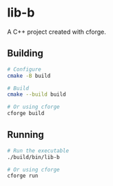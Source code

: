# lib-b

A C++ project created with cforge.

## Building

```bash
# Configure
cmake -B build

# Build
cmake --build build

# Or using cforge
cforge build
```

## Running

```bash
# Run the executable
./build/bin/lib-b

# Or using cforge
cforge run
```
